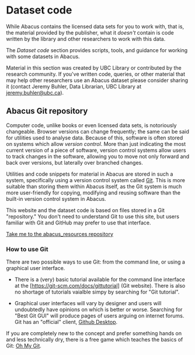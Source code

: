 # Dataset code 

While Abacus contains the licensed data sets for you to work with, that is, the material provided by the publisher, what it *doesn't* contain is code written by the library and other researchers to work with this data.

The _Dataset code_ section provides scripts, tools, and guidance for working with some datasets in Abacus.

Material in this section was created by UBC Library or contributed by the research community. If you've written code, queries, or other material that may help other researchers use an Abacus dataset please consider sharing it (contact Jeremy Buhler, Data Librarian, UBC Library at [jeremy.buhler@ubc.ca](mailto:jeremy.buhler@ubc.ca)).

## Abacus Git repository
Computer code, unlike books or even licensed data sets, is notoriously changeable. Browser versions can change frequently; the same can be said for utilities used to analyse data. Because of this, software is often stored on systems which allow *version control*. More than just indicating the most current version of a piece of software, version control systems allow users to track changes in the software, allowing you to move not only forward and back over versions, but laterally over branched changes.

Utilities and code snippets for material in Abacus are stored in such a system, specifically using a version control system called [Git](https://en.wikipedia.org/wiki/Git). This is more suitable than storing them within Abacus itself, as the Git system is much more user-friendly for copying, modifying and reusing software than the built-in version control system in Abacus.

This website and the dataset code is based on files stored in a Git "repository." You don't need to understand Git to use this site, but users familiar with Git and GitHub may prefer to use that interface.

[Take me to the abacus_resources repository](https://github.com/abacus-code/abacus_resources)

### How to use Git

There are two possible ways to use Git: from the command line, or using a graphical user interface.

* There is a (very) basic tutorial available for the command line interface at the [https://git-scm.com/docs/gittutorial] (Git website). There is also no shortage of tutorials vaialble simpy by searching for "Git tutorial".

* Graphical user interfaces will vary by designer and users will undoubtedly have opinions on which is better or worse. Searching for "Best Git GUI" will produce pages of users arguing on internet forums. Git has an "official" client, [Github Desktop](https://desktop.github.com/).

If you are completely new to the concept and prefer something hands on and less technically dry, there is a free game which teaches the basics of Git: [Oh My Git](https://ohmygit.org/).

